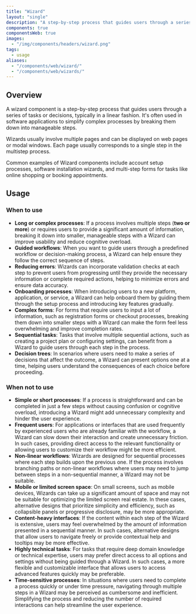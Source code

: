 ```yaml
---
title: "Wizard"
layout: "single"
description: "A step-by-step process that guides users through a series of tasks or decisions"
components: true
componentsWeb: true
images:
  - "/img/components/headers/wizard.png"
tags:
  - usage
aliases:
  - "/components/web/wizard/"
  - "/components/web/wizards/"
---
```


## Overview

A wizard component is a step-by-step process that guides users through a series of tasks or decisions, typically in a linear fashion. It's often used in software applications to simplify complex processes by breaking them down into manageable steps.

Wizards usually involve multiple pages and can be displayed on web pages or modal windows. Each page usually corresponds to a single step in the multistep process.

Common examples of Wizard components include account setup processes, software installation wizards, and multi-step forms for tasks like online shopping or booking appointments.

## Usage

### When to use

- **Long or complex processes**: If a process involves multiple steps (**two or more**) or requires users to provide a significant amount of information, breaking it down into smaller, manageable steps with a Wizard can improve usability and reduce cognitive overload.
- **Guided workflows**: When you want to guide users through a predefined workflow or decision-making process, a Wizard can help ensure they follow the correct sequence of steps.
- **Reducing errors**: Wizards can incorporate validation checks at each step to prevent users from progressing until they provide the necessary information or complete required actions, helping to minimize errors and ensure data accuracy.
- **Onboarding processes**: When introducing users to a new platform, application, or service, a Wizard can help onboard them by guiding them through the setup process and introducing key features gradually.
- **Complex forms**: For forms that require users to input a lot of information, such as registration forms or checkout processes, breaking them down into smaller steps with a Wizard can make the form feel less overwhelming and improve completion rates.
- **Sequential tasks**: Tasks that involve multiple sequential actions, such as creating a project plan or configuring settings, can benefit from a Wizard to guide users through each step in the process.
- **Decision trees**: In scenarios where users need to make a series of decisions that affect the outcome, a Wizard can present options one at a time, helping users understand the consequences of each choice before proceeding.

### When not to use

- **Simple or short processes**: If a process is straightforward and can be completed in just a few steps without causing confusion or cognitive overload, introducing a Wizard might add unnecessary complexity and hinder the user experience.
- **Frequent users**: For applications or interfaces that are used frequently by experienced users who are already familiar with the workflow, a Wizard can slow down their interaction and create unnecessary friction. In such cases, providing direct access to the relevant functionality or allowing users to customize their workflow might be more efficient.
- **Non-linear workflows**: Wizards are designed for sequential processes where each step builds upon the previous one. If the process involves branching paths or non-linear workflows where users may need to jump between steps in a non-sequential manner, a Wizard may not be suitable.
- **Mobile or limited screen space**: On small screens, such as mobile devices, Wizards can take up a significant amount of space and may not be suitable for optimizing the limited screen real estate. In these cases, alternative designs that prioritize simplicity and efficiency, such as collapsible panels or progressive disclosure, may be more appropriate.
- **Content-heavy interfaces**: If the content within each step of the Wizard is extensive, users may feel overwhelmed by the amount of information presented in a sequential manner. In such cases, alternative designs that allow users to navigate freely or provide contextual help and tooltips may be more effective.
- **Highly technical tasks**: For tasks that require deep domain knowledge or technical expertise, users may prefer direct access to all options and settings without being guided through a Wizard. In such cases, a more flexible and customizable interface that allows users to access advanced features quickly may be preferable.
- **Time-sensitive processes**: In situations where users need to complete a process quickly or under time pressure, navigating through multiple steps in a Wizard may be perceived as cumbersome and inefficient. Simplifying the process and reducing the number of required interactions can help streamline the user experience.
